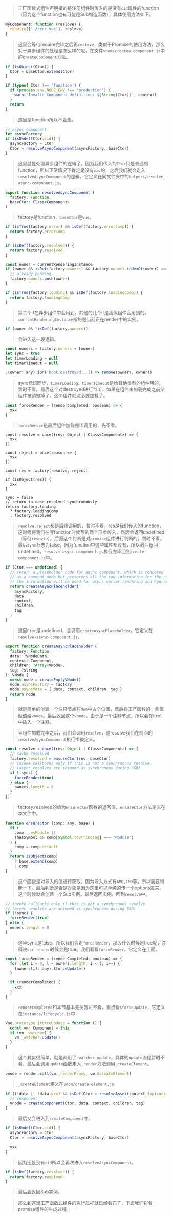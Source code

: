 > 工厂函数式组件声明指的是注册组件时传入的是没有`cid`属性的function（因为这个function也有可能是Sub构造函数），具体使用方法如下。

```javascript
myComponent: function (reslove) {
  require(['./cccc.vue'], reslove)
}
```

> 这里会等待require完毕之后再`reslove`，类似于Promise的使用方法，那么对于异步组件的处理是怎么样的呢，在文件`vdom/createa-component.js`中的`createComponent`方法。

```javascript
if (isObject(Ctor)) {
  Ctor = baseCtor.extend(Ctor)
}

if (typeof Ctor !== 'function') {
  if (process.env.NODE_ENV !== 'production') {
    warn(`Invalid Component definition: ${String(Ctor)}`, context)
  }
  return
}
```

> 这里是function所以不会走。

```javascript
// async component
let asyncFactory
if (isUndef(Ctor.cid)) {
  asyncFactory = Ctor
  Ctor = resolveAsyncComponent(asyncFactory, baseCtor)
}
```

> 这里就是处理异步组件的逻辑了，因为我们传入的`Ctor`只是普通的function，所以正常情况下肯定是没有`cid`的，之后我们就会走入`resolveAsyncComponent`的逻辑，它定义在同文件夹中的`helpers/resolve-async-component.js`。

```javascript
export function resolveAsyncComponent (
  factory: Function,
  baseCtor: Class<Component>
)
```

> factory是function，`baseCtor`是`Vue`。

```javascript
if (isTrue(factory.error) && isDef(factory.errorComp)) {
  return factory.errorComp
}

if (isDef(factory.resolved)) {
  return factory.resolved
}

const owner = currentRenderingInstance
if (owner && isDef(factory.owners) && factory.owners.indexOf(owner) === -1) {
  // already pending
  factory.owners.push(owner)
}

if (isTrue(factory.loading) && isDef(factory.loadingComp)) {
  return factory.loadingComp
}
```

> 第二个if在异步组件中会用到，其他的几个if是高级组件会用到的。`currentRenderingInstance`指的是当前正在render中的实例。

```javascript
if (owner && !isDef(factory.owners))
```

> 会进入这一段逻辑。

```javascript
const owners = factory.owners = [owner]
let sync = true
let timerLoading = null
let timerTimeout = null

;(owner: any).$on('hook:destroyed', () => remove(owners, owner))
```

> sync标识同步，`timerLoading，timerTimeout`是给其他类型的组件用的，暂时不看。最后这个对destroyed进行监听，如果在组件未加载完成之前父组件被销毁掉了，这个组件就没必要加载了。

```javascript
const forceRender = (renderCompleted: boolean) => {
  xxx
}
```

> `forceRender`是最后组件加载完毕调用的，先不看。

```
const resolve = once((res: Object | Class<Component>) => {
  xxx
})

const reject = once(reason => {
  xxx
})

const res = factory(resolve, reject)

if (isObject(res)) {
  xxx
}

sync = false
// return in case resolved synchronously
return factory.loading
  ? factory.loadingComp
  : factory.resolved
```

> `resolve,reject`都是后续调用的，暂时不看。res是我们传入的function，这时候将我们在写function时候写的两个形参传入，然后会返回undefined（等待`resovle`）。后面这个判断是对`promise`组件进行判断的，暂时不看。最后`sync`标志为false，因为function中这些属性都没有，所以最后返回undefined。`resolve-async-component.js`执行完毕回到`create-component.js`中。

```javascript
if (Ctor === undefined) {
  // return a placeholder node for async component, which is rendered
  // as a comment node but preserves all the raw information for the node.
  // the information will be used for async server-rendering and hydration.
  return createAsyncPlaceholder(
    asyncFactory,
    data,
    context,
    children,
    tag
  )
}	
```

> 这里`Ctor`是undefined，会调用`createAsyncPlaceholder`，它定义在`resolve-async-component.js`。

```javascript
export function createAsyncPlaceholder (
  factory: Function,
  data: ?VNodeData,
  context: Component,
  children: ?Array<VNode>,
  tag: ?string
): VNode {
  const node = createEmptyVNode()
  node.asyncFactory = factory
  node.asyncMeta = { data, context, children, tag }
  return node
}
```

> 就是简单的创建一个注释节点在`dom`中占个位置，然后将工产函数的一些值赋值给`vnode`。最后返回这个`vnode`。由于是一个注释节点，所以会在`html`中插入一个注释。

> 当组件加载完毕之后，我们会调用`resolve`，这resolve我们在前面的`resolveAsyncComponent`执行中被定义。

```javascript
const resolve = once((res: Object | Class<Component>) => {
  // cache resolved
  factory.resolved = ensureCtor(res, baseCtor)
  // invoke callbacks only if this is not a synchronous resolve
  // (async resolves are shimmed as synchronous during SSR)
  if (!sync) {
    forceRender(true)
  } else {
    owners.length = 0
  }
})
```

>  factory.resolved的值为`ensureCtor`函数的返回值，`ensureCtor`方法定义在本文件中。

```javascript
function ensureCtor (comp: any, base) {
  if (
    comp.__esModule ||
    (hasSymbol && comp[Symbol.toStringTag] === 'Module')
  ) {
    comp = comp.default
  }
  return isObject(comp)
    ? base.extend(comp)
    : comp
}
```

> 这个函数是对导入的值进行获取，因为导入方式有`AMD,CMD`等，所以需要判断一下。最后判断是否是对象是因为这里可以单纯的传一个options进来，这个时候就会创建一个Sub实例。最后返回实例，回到`resolve`中。

```javascript
// invoke callbacks only if this is not a synchronous resolve
// (async resolves are shimmed as synchronous during SSR)
if (!sync) {
  forceRender(true)
} else {
  owners.length = 0
}
```

> 这里sync是false，所以我们会走`forceRender`，那么什么时候是true呢，注释说`ssr render`时候会是true。我们看看`forceRender`，它定义在上面。

```javascript
const forceRender = (renderCompleted: boolean) => {
  for (let i = 0, l = owners.length; i < l; i++) {
    (owners[i]: any).$forceUpdate()
  }

  if (renderCompleted) {
    xxx
  }
}
```

> `renderCompleted`和本节基本无关暂时不看，重点看`$forceUpdate`，它定义在`instance/lifecycle.js`中

```javascript
Vue.prototype.$forceUpdate = function () {
  const vm: Component = this
  if (vm._watcher) {
    vm._watcher.update()
  }
}
```

> 这个其实很简单，就是调用了`_watcher.update`，具体的`update`流程暂时不看，最后会调用`update`函数走入`_render`方法调用`_createElement`。

```javascript
vnode = render.call(vm._renderProxy, vm.$createElement)
```

> `_createElement`定义在`vdom/create-element.js`

```javascript
if ((!data || !data.pre) && isDef(Ctor = resolveAsset(context.$options, 'components', tag))) {
  // component
  vnode = createComponent(Ctor, data, context, children, tag)
}
```

> 最后又会进入到`createComponent`中。

```javascript
if (isUndef(Ctor.cid)) {
  asyncFactory = Ctor
  Ctor = resolveAsyncComponent(asyncFactory, baseCtor)
    
  xxx
}
```

> 因为还是没有`cid`所以会再次进入`resolveAsyncComponent`。

```javascript
if (isDef(factory.resolved)) {
  return factory.resolved
}
```

> 最后会返回Sub实例。

> 那么到这里工产函数式组件的执行过程就已经看完了，下面我们将看promise组件的生成过程。